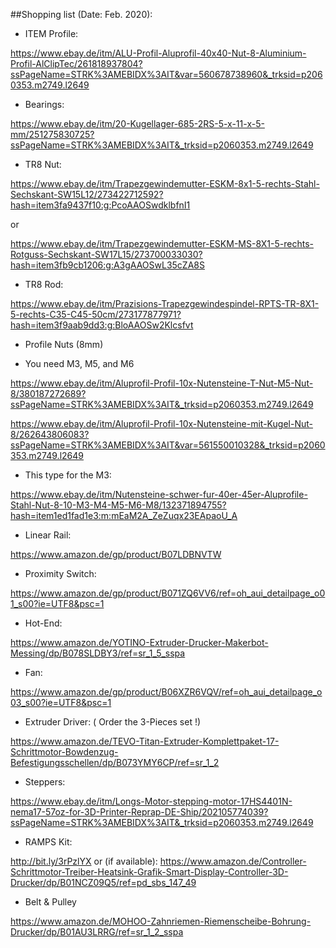 ##Shopping list (Date: Feb. 2020):

- ITEM Profile:

https://www.ebay.de/itm/ALU-Profil-Aluprofil-40x40-Nut-8-Aluminium-Profil-AlClipTec/261818937804?ssPageName=STRK%3AMEBIDX%3AIT&var=560678738960&_trksid=p2060353.m2749.l2649

- Bearings:

https://www.ebay.de/itm/20-Kugellager-685-2RS-5-x-11-x-5-mm/251275830725?ssPageName=STRK%3AMEBIDX%3AIT&_trksid=p2060353.m2749.l2649

- TR8 Nut:

https://www.ebay.de/itm/Trapezgewindemutter-ESKM-8x1-5-rechts-Stahl-Sechskant-SW15L12/273422712592?hash=item3fa9437f10:g:PcoAAOSwdklbfnI1

or

https://www.ebay.de/itm/Trapezgewindemutter-ESKM-MS-8X1-5-rechts-Rotguss-Sechskant-SW17L15/273700033030?hash=item3fb9cb1206:g:A3gAAOSwL35cZA8S

- TR8 Rod: 

https://www.ebay.de/itm/Prazisions-Trapezgewindespindel-RPTS-TR-8X1-5-rechts-C35-C45-50cm/273177877971?hash=item3f9aab9dd3:g:BloAAOSw2Klcsfvt

- Profile Nuts (8mm) 

* You need M3, M5, and M6

https://www.ebay.de/itm/Aluprofil-Profil-10x-Nutensteine-T-Nut-M5-Nut-8/380187272689?ssPageName=STRK%3AMEBIDX%3AIT&_trksid=p2060353.m2749.l2649

https://www.ebay.de/itm/Aluprofil-Profil-10x-Nutensteine-mit-Kugel-Nut-8/262643806083?ssPageName=STRK%3AMEBIDX%3AIT&var=561550010328&_trksid=p2060353.m2749.l2649

* This type for the M3:

https://www.ebay.de/itm/Nutensteine-schwer-fur-40er-45er-Aluprofile-Stahl-Nut-8-10-M3-M4-M5-M6-M8/132371894755?hash=item1ed1fad1e3:m:mEaM2A_ZeZuqx23EApaoU_A

- Linear Rail:

https://www.amazon.de/gp/product/B07LDBNVTW  

- Proximity Switch:

https://www.amazon.de/gp/product/B071ZQ6VV6/ref=oh_aui_detailpage_o01_s00?ie=UTF8&psc=1

- Hot-End:

https://www.amazon.de/YOTINO-Extruder-Drucker-Makerbot-Messing/dp/B078SLDBY3/ref=sr_1_5_sspa

- Fan:

https://www.amazon.de/gp/product/B06XZR6VQV/ref=oh_aui_detailpage_o03_s00?ie=UTF8&psc=1

- Extruder Driver: ( Order the 3-Pieces set !)

https://www.amazon.de/TEVO-Titan-Extruder-Komplettpaket-17-Schrittmotor-Bowdenzug-Befestigungsschellen/dp/B073YMY6CP/ref=sr_1_2

- Steppers:

https://www.ebay.de/itm/Longs-Motor-stepping-motor-17HS4401N-nema17-57oz-for-3D-Printer-Reprap-DE-Ship/202105774039?ssPageName=STRK%3AMEBIDX%3AIT&_trksid=p2060353.m2749.l2649

- RAMPS Kit:

http://bit.ly/3rPzlYX
or (if available):
https://www.amazon.de/Controller-Schrittmotor-Treiber-Heatsink-Grafik-Smart-Display-Controller-3D-Drucker/dp/B01NCZ09Q5/ref=pd_sbs_147_49

- Belt & Pulley

https://www.amazon.de/MOHOO-Zahnriemen-Riemenscheibe-Bohrung-Drucker/dp/B01AU3LRRG/ref=sr_1_2_sspa
